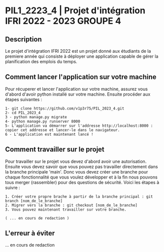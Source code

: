 # PIL1_2223_4 | Projet d'intégration IFRI 2022 - 2023 GROUPE 4

## Description

Le projet d'intégration IFRI 2022 est un projet donné aux étudiants de la premiere année qui consiste à déployer une application capable de gérer la planification des emplois du temps.

## Comment lancer l'application sur votre machine

Pour récuperer et lancer l'application sur votre machine, assurez vous d'abord d'avoir python installé sur votre machine. Ensuite procéder aux étapes suivantes :

    1- git clone https://github.com/v1p3r75/PIL_2023_4.git
    2- cd PIL_2023_4
    3 - python manage.py migrate
    4- python manage.py runserver 8000
    5- L'application va démarrer sur l'addresse http://localhost:8000 : copier cet addresse et lancer-le dans le navigateur.
    6 - L'application est maintenant lancé !


## Comment travailler sur le projet

Pour travailler sur le projet vous devez d'abord avoir une autorisation. Ensuite vous devez savoir que vous pouvez pas travailler directement dans la branche principale 'main'. Donc vous devez créer une branche pour chaque fonctionnalité que vous voulez développer et à la fin nous pouvons tous merger (rassembler) pour des questions de sécurité. Voici les étapes à suivre :

    1. Créer votre propre brache à partir de la branche principal : git branch [nom_de_le_branche]
    2. Migrer vers la branche : git checkout [nom_de_le_branche]
    3. Vous pouvez maintenant travailler sur votre branche.

    ( ... en cours de redaction )
## L'erreur à éviter

... en cours de redaction